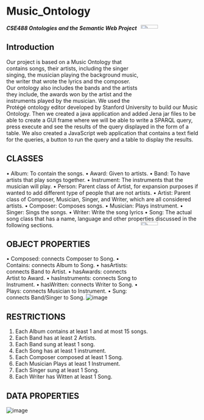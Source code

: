 # Music_Ontology
<img src="https://github.com/Nouran-saad/Music_Ontology/assets/55962261/5308ecb5-b32b-4a84-8545-01cc5a8a60fb"  width="30%" height="5%" align="right">


***CSE488 Ontologies and the Semantic Web Project***
## Introduction
Our project is based on a Music Ontology that contains songs, their artists, including the singer
singing, the musician playing the background music, the writer that wrote the lyrics and the
composer. Our ontology also includes the bands and the artists they include, the awards won
by the artist and the instruments played by the musician. We used the Protégé ontology editor
developed by Stanford University to build our Music Ontology. Then we created a java
application and added Jena jar files to be able to create a GUI frame where we will be able to
write a SPARQL query, press execute and see the results of the query displayed in the form of
a table. We also created a JavaScript web application that contains a text field for the queries,
a button to run the query and a table to display the results.
## CLASSES
•	Album: To contain the songs.
•	Award: Given to artists.
•	Band: To have artists that play songs together.
•	Instrument: The instruments that the musician will play.
•	Person: Parent class of Artist, for expansion purposes if wanted to add different type of people that are not artists.
•	Artist: Parent class of Composer, Musician, Singer, and Writer, which are all considered artists.
•	Composer: Composes songs.
•	Musician: Plays instrument.
•	Singer: Sings the songs.
•	Writer: Write the song lyrics
•	Song: The actual song class that has a name, language and other properties discussed in the following sections.
<img src="https://github.com/Nouran-saad/Music_Ontology/assets/55962261/4faeb219-8960-4db4-972b-b5e28d6ec0a2"  width="30%" height="5%" align="right">


## OBJECT PROPERTIES
•	Composed: connects Composer to Song. 
•	Contains: connects Album to Song.
•	hasArtists: connects Band to Artist.
•	hasAwards: connects Artist to Award.
•	hasInstruments: connects Song to Instrument.
•	hasWritten: connects Writer to Song.
•	Plays: connects Musician to Instrument. 
•	Sung: connects Band/Singer to Song. 
![image](https://github.com/Nouran-saad/Music_Ontology/assets/55962261/d9d132d0-e1a6-4ca8-8741-1357223465dd)
## RESTRICTIONS
1. Each Album contains at least 1 and at most 15 songs.
2. Each Band has at least 2 Artists.
3. Each Band sung at least 1 song.
4. Each Song has at least 1 instrument.
5. Each Composer composed at least 1 Song.
6. Each Musician Plays at least 1 Instrument.
7. Each Singer sung at least 1 Song.
8. Each Writer has Witten at least 1 Song.
## DATA PROPERTIES
![image](https://github.com/Nouran-saad/Music_Ontology/assets/55962261/d6d9c997-1262-4714-9eef-c210c25bf11b)
